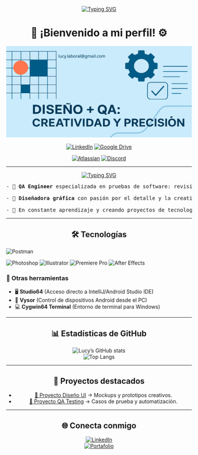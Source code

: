 <div align="center">
  
  [![Typing SVG](https://readme-typing-svg.herokuapp.com?font=Architects+Daughter&color=3c8cb3&size=40&lines=Hola+soy+Lucy🐇)](https://git.io/typing-svg)
  <h1 align="center">🦾 ¡Bienvenido a mi perfil! ⚙️</h1>
</div>   

![portada](https://github.com/lucyfannia/lucyfannia/blob/main/portada%20github.png)
<div align="center">
  
[![LinkedIn](https://img.shields.io/badge/LinkedIn-Lucy_Arzate-blue?style=social&logo=linkedin)](https://www.linkedin.com/in/lucy-arzate-qaengineering-designer/) 
[![Google Drive](https://img.shields.io/badge/Google%20Drive-34A853?style=social&logo=googledrive)](https://drive.google.com/drive/home)

[![Atlassian](https://img.shields.io/badge/Atlassian-Lucy_Arzate-blue?style=social&logo=atlassian)](https://home.atlassian.com/o/9b895ee4-d531-4807-ae23-9ca442a5f907/people/712020:564f0d6d-1c05-43f0-8d02-321cb97cb70d?cloudId=b055bd03-cd2a-42d3-823d-043e1da8bb8f) 
[![Discord](https://img.shields.io/badge/Discord-lucyarzate_14590-7289DA?style=social&logo=discord)](https://discord.com/users/lucyarzate_14590) 

---

<div align="center">

[![Typing SVG](https://readme-typing-svg.herokuapp.com?font=Architects+Daughter&color=3c8cb3&size=30&lines=Más+sobre+mí)](https://git.io/typing-svg)

</div>

<pre>
- 🧪 <b>QA Engineer</b> especializada en pruebas de software: revisión de requerimientos, diseño de casos de prueba y gestión de defectos.
  
- 🎨 <b>Diseñadora gráfica</b> con pasión por el detalle y la creatividad visual.
  
- 🚀 En constante aprendizaje y creando proyectos de tecnología. 
</pre>
<hr> 
</div>

<div align="center">
  
## 🛠️ Tecnologías 
</div>
  <img src="https://cdn.jsdelivr.net/gh/devicons/devicon/icons/postman/postman-original.svg" width="40" alt="Postman"/>
<p align="left">
  <!-- Diseño / Multimedia -->
  <img src="https://cdn.jsdelivr.net/gh/devicons/devicon/icons/photoshop/photoshop-plain.svg" width="40" alt="Photoshop"/>
  <img src="https://cdn.jsdelivr.net/gh/devicons/devicon/icons/illustrator/illustrator-plain.svg" width="40" alt="Illustrator"/>
  <img src="https://cdn.jsdelivr.net/gh/devicons/devicon/icons/premierepro/premierepro-plain.svg" width="40" alt="Premiere Pro"/>
  <img src="https://cdn.jsdelivr.net/gh/devicons/devicon/icons/aftereffects/aftereffects-plain.svg" width="40" alt="After Effects"/>
</p>  

### 🔧 Otras herramientas  
- 🖥️ **Studio64** (Acceso directo a IntelliJ/Android Studio IDE)  
- 📱 **Vysor** (Control de dispositivos Android desde el PC)  
- 💻 **Cygwin64 Terminal** (Entorno de terminal para Windows)  



---
<div align="center"> 
  
## 📊 Estadísticas de GitHub  

<div align="center">
  
![Lucy’s GitHub stats](https://github-readme-stats.vercel.app/api?username=TuUsuario&show_icons=true&bg_color=0d1b2a&text_color=ffffff&icon_color=4da8da&title_color=73c2fb)  
![Top Langs](https://github-readme-stats.vercel.app/api/top-langs/?username=TuUsuario&layout=compact&bg_color=0d1b2a&text_color=ffffff&icon_color=4da8da&title_color=73c2fb)

---

## 📂 Proyectos destacados  
- [🎨 Proyecto Diseño UI](https://github.com/TuUsuario/Proyecto1) → Mockups y prototipos creativos.  
- [🧪 Proyecto QA Testing](https://github.com/TuUsuario/Proyecto2) → Casos de prueba y automatización.  

---

## 🌐 Conecta conmigo  
[![LinkedIn](https://img.shields.io/badge/LinkedIn-Perfil-blue?logo=linkedin)](https://www.linkedin.com/in/TuUsuario)  
[![Portafolio](https://img.shields.io/badge/Portafolio-Web-9cf?logo=google-chrome)](https://tu-portafolio.com)  

<!--
**lucy-arzate/Lucy-Arzate** is a ✨ _special_ ✨ repository because its `README.md` (this file) appears on your GitHub profile.

Here are some ideas to get you started:

- 🔭 I’m currently working on ...
- 🌱 I’m currently learning ...
- 👯 I’m looking to collaborate on ...
- 🤔 I’m looking for help with ...
- 💬 Ask me about ...
- 📫 How to reach me: ...
- 😄 Pronouns: ...
- ⚡ Fun fact: ...
-->
